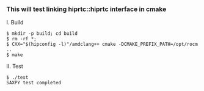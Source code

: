 ### This will test linking hiprtc::hiprtc interface in cmake
I. Build

```
$ mkdir -p build; cd build
$ rm -rf *;
$ CXX="$(hipconfig -l)"/amdclang++ cmake -DCMAKE_PREFIX_PATH=/opt/rocm ..
$ make
```

II. Test

```
$ ./test
SAXPY test completed
```
